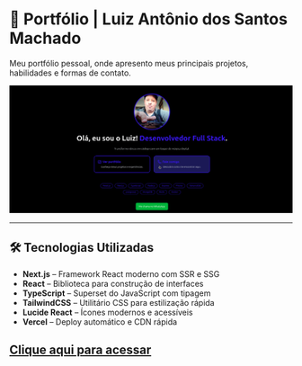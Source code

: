 # 🚀 Portfólio | Luiz Antônio dos Santos Machado

Meu portfólio pessoal, onde apresento meus principais projetos, habilidades e formas de contato.

![Preview do Portfólio](/public/portfolio.gif)

---

## 🛠️ Tecnologias Utilizadas

- **Next.js** – Framework React moderno com SSR e SSG
- **React** – Biblioteca para construção de interfaces
- **TypeScript** – Superset do JavaScript com tipagem
- **TailwindCSS** – Utilitário CSS para estilização rápida
- **Lucide React** – Ícones modernos e acessíveis
- **Vercel** – Deploy automático e CDN rápida



## [Clique aqui para acessar](https://luizmachado.dev.br)

